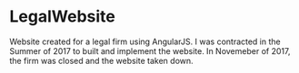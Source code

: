 # LegalWebsite
Website created for a legal firm using AngularJS. I was contracted in the Summer of 2017 to built and implement the website. In Novemeber of 2017, the firm was closed and the website taken down. 
